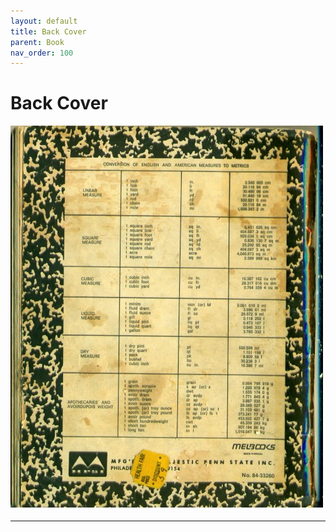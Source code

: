 ```yaml
---
layout: default
title: Back Cover
parent: Book
nav_order: 100
---
```


# Back Cover
![Recipe book back cover](/recipe-images/cover/back-cover.jpeg)

---
